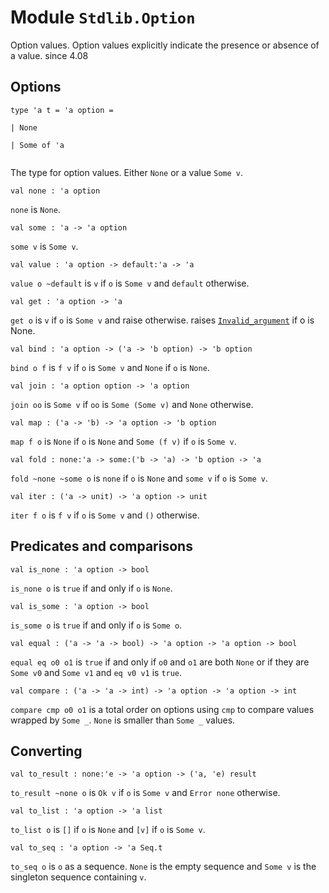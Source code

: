 # Module `Stdlib.Option`
Option values.
Option values explicitly indicate the presence or absence of a value.
since 4.08
## Options
```
type 'a t = 'a option = 
```
```
| None
```
```
| Some of 'a
```
```

```
The type for option values. Either `None` or a value `Some v`.
```
val none : 'a option
```
`none` is `None`.
```
val some : 'a -> 'a option
```
`some v` is `Some v`.
```
val value : 'a option -> default:'a -> 'a
```
`value o ~default` is `v` if `o` is `Some v` and `default` otherwise.
```
val get : 'a option -> 'a
```
`get o` is `v` if `o` is `Some v` and raise otherwise.
raises [`Invalid_argument`](./Stdlib.md#exception-Invalid_argument) if o is None.
```
val bind : 'a option -> ('a -> 'b option) -> 'b option
```
`bind o f` is `f v` if `o` is `Some v` and `None` if `o` is `None`.
```
val join : 'a option option -> 'a option
```
`join oo` is `Some v` if `oo` is `Some (Some v)` and `None` otherwise.
```
val map : ('a -> 'b) -> 'a option -> 'b option
```
`map f o` is `None` if `o` is `None` and `Some (f v)` if `o` is `Some v`.
```
val fold : none:'a -> some:('b -> 'a) -> 'b option -> 'a
```
`fold ~none ~some o` is `none` if `o` is `None` and `some v` if `o` is `Some v`.
```
val iter : ('a -> unit) -> 'a option -> unit
```
`iter f o` is `f v` if `o` is `Some v` and `()` otherwise.
## Predicates and comparisons
```
val is_none : 'a option -> bool
```
`is_none o` is `true` if and only if `o` is `None`.
```
val is_some : 'a option -> bool
```
`is_some o` is `true` if and only if `o` is `Some o`.
```
val equal : ('a -> 'a -> bool) -> 'a option -> 'a option -> bool
```
`equal eq o0 o1` is `true` if and only if `o0` and `o1` are both `None` or if they are `Some v0` and `Some v1` and `eq v0 v1` is `true`.
```
val compare : ('a -> 'a -> int) -> 'a option -> 'a option -> int
```
`compare cmp o0 o1` is a total order on options using `cmp` to compare values wrapped by `Some _`. `None` is smaller than `Some _` values.
## Converting
```
val to_result : none:'e -> 'a option -> ('a, 'e) result
```
`to_result ~none o` is `Ok v` if `o` is `Some v` and `Error none` otherwise.
```
val to_list : 'a option -> 'a list
```
`to_list o` is `[]` if `o` is `None` and `[v]` if `o` is `Some v`.
```
val to_seq : 'a option -> 'a Seq.t
```
`to_seq o` is `o` as a sequence. `None` is the empty sequence and `Some v` is the singleton sequence containing `v`.